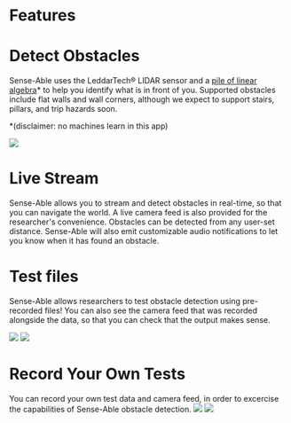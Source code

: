 # Features

# Detect Obstacles
Sense-Able uses the LeddarTech® LIDAR sensor and a [pile of linear algebra](https://xkcd.com/1838/)\* to help you identify what is in front of you.  Supported obstacles include flat walls and wall corners, although we expect to support stairs, pillars, and trip hazards soon.

\*(disclaimer: no machines learn in this app)

<img src="https://user-images.githubusercontent.com/31483647/39219219-1f692c72-47f7-11e8-92bb-0aecd317d640.jpg"/>

# Live Stream
Sense-Able allows you to stream and detect obstacles in real-time, so that you can navigate the world.  A live camera feed is also provided for the researcher's convenience.  Obstacles can be detected from any user-set distance.  Sense-Able will also emit customizable audio notifications to let you know when it has found an obstacle.

# Test files
Sense-Able allows researchers to test obstacle detection using pre-recorded files!  You can also see the camera feed that was recorded alongside the data, so that you can check that the output makes sense.

<img src="https://user-images.githubusercontent.com/31483647/39216015-1b56c310-47e8-11e8-8f17-9eb46a9c747c.jpeg"/>
<img src="https://user-images.githubusercontent.com/31483647/39216024-20b6ee2a-47e8-11e8-97e0-cdfc2399981d.jpg"/>

# Record Your Own Tests
You can record your own test data and camera feed, in order to excercise the capabilities of Sense-Able obstacle detection.
<img src="https://user-images.githubusercontent.com/31483647/39219220-1f7c0496-47f7-11e8-8d3f-d7db8a466ebf.jpeg"/>
<img src="https://user-images.githubusercontent.com/31483647/39219348-d86b1ed8-47f7-11e8-9afe-8aa00408377b.jpg"/>

